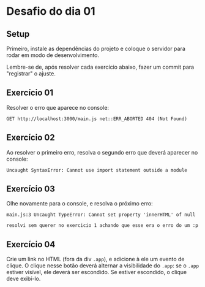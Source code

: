 # Desafio do dia 01

## Setup

Primeiro, instale as dependências do projeto e coloque o servidor para rodar em modo de desenvolvimento.

Lembre-se de, após resolver cada exercício abaixo, fazer um commit para "registrar" o ajuste.

## Exercício 01

Resolver o erro que aparece no console:

```
GET http://localhost:3000/main.js net::ERR_ABORTED 404 (Not Found)
```

## Exercício 02

Ao resolver o primeiro erro, resolva o segundo erro que deverá aparecer no console:

```
Uncaught SyntaxError: Cannot use import statement outside a module
```

## Exercício 03

Olhe novamente para o console, e resolva o próximo erro:

```
main.js:3 Uncaught TypeError: Cannot set property 'innerHTML' of null

resolvi sem querer no exercicio 1 achando que esse era o erro do um :p 
```

## Exercício 04

Crie um link no HTML (fora da div `.app`), e adicione à ele um evento de clique.
O clique nesse botão deverá alternar a visibilidade do `.app`: se o `.app` estiver visível,
ele deverá ser escondido. Se estiver escondido, o clique deve exibí-lo.
